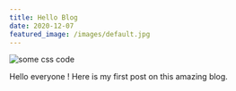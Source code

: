 ```yaml
---
title: Hello Blog
date: 2020-12-07
featured_image: /images/default.jpg
---
```

![some css code](/images/uploads/css-text-decoration-long-hand.png)

Hello everyone ! Here is my first post on this amazing blog.